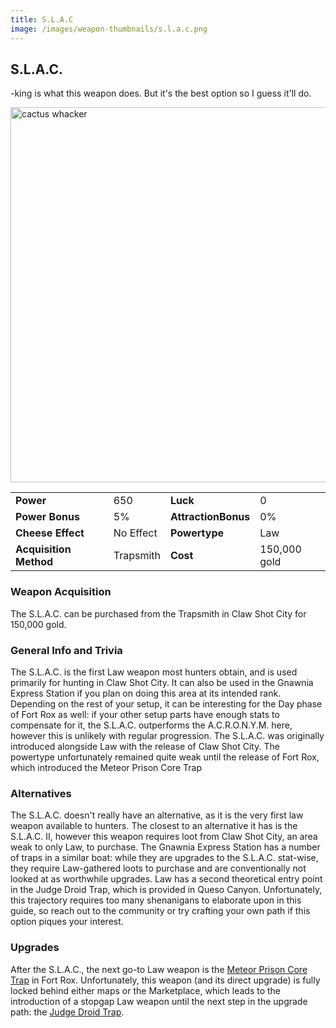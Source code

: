 ```yaml
---
title: S.L.A.C
image: /images/weapon-thumbnails/s.l.a.c.png
---
```


## S.L.A.C.

-king is what this weapon does. But it's the best option so I guess it'll do.

<img src="/assets/images/weapons/slac.png" alt="cactus whacker" width="600">

|                        |           |                     |              |
| ---------------------- | --------- | ------------------- | ------------ |
| **Power**              | 650       | **Luck**            | 0            |
| **Power Bonus**        | 5%        | **AttractionBonus** | 0%           |
| **Cheese Effect**      | No Effect | **Powertype**       | Law          |
| **Acquisition Method** | Trapsmith | **Cost**            | 150,000 gold |

### Weapon Acquisition

The S.L.A.C. can be purchased from the Trapsmith in Claw Shot City for 150,000 gold.

### General Info and Trivia

The S.L.A.C. is the first Law weapon most hunters obtain, and is used primarily for hunting in Claw Shot City. It can also be used in the Gnawnia Express Station if you plan on doing this area at its intended rank. Depending on the rest of your setup, it can be interesting for the Day phase of Fort Rox as well: if your other setup parts have enough stats to compensate for it, the S.L.A.C. outperforms the A.C.R.O.N.Y.M. here, however this is unlikely with regular progression.
The S.L.A.C. was originally introduced alongside Law with the release of Claw Shot City. The powertype unfortunately remained quite weak until the release of Fort Rox, which introduced the Meteor Prison Core Trap

### Alternatives

The S.L.A.C. doesn't really have an alternative, as it is the very first law weapon available to hunters.
The closest to an alternative it has is the S.L.A.C. II, however this weapon requires loot from Claw Shot City, an area weak to only Law, to purchase. The Gnawnia Express Station has a number of traps in a similar boat: while they are upgrades to the S.L.A.C. stat-wise, they require Law-gathered loots to purchase and are conventionally not looked at as worthwhile upgrades.
Law has a second theoretical entry point in the Judge Droid Trap, which is provided in Queso Canyon. Unfortunately, this trajectory requires too many shenanigans to elaborate upon in this guide, so reach out to the community or try crafting your own path if this option piques your interest.

### Upgrades

After the S.L.A.C., the next go-to Law weapon is the [Meteor Prison Core Trap](/weapons/law/mpct) in Fort Rox. Unfortunately, this weapon (and its direct upgrade) is fully locked behind either maps or the Marketplace, which leads to the introduction of a stopgap Law weapon until the next step in the upgrade path: the [Judge Droid Trap](/weapons/law/jdt).
